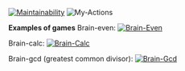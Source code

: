 [![Maintainability](https://api.codeclimate.com/v1/badges/a99a88d28ad37a79dbf6/maintainability)](https://codeclimate.com/github/codeclimate/codeclimate/maintainability)
![My-Actions](https://github.com/eisenstern/php-project-lvl1/workflows/My-Actions/badge.svg)

**Examples of games**
Brain-even:
[![Brain-Even](https://asciinema.org/a/cFq6KD3Lmr2ecgLKprgxWfIhV.svg)](https://asciinema.org/a/cFq6KD3Lmr2ecgLKprgxWfIhV)

Brain-calc:
[![Brain-Calc](https://asciinema.org/a/TmmVPyAzct77IPsi7QdBOTah4.svg)](https://asciinema.org/a/TmmVPyAzct77IPsi7QdBOTah4)

Brain-gcd (greatest common divisor):
[![Brain-Gcd](https://asciinema.org/a/keNy0MiV9JLo8ckoc7TTIDj18.svg)](https://asciinema.org/a/keNy0MiV9JLo8ckoc7TTIDj18)
